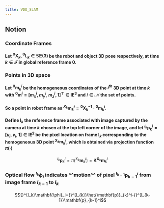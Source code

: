 ```yaml
---
title: VDO_SLAM
---
```


## Notion
### Coordinate Frames
#### Let ${}^0 \mathbf{X}_k,{}^0 \mathbf{L}_k\in{\mathbb{SE}(3)}$ be the robot and object 3D pose respectively, at time $k\in{\mathcal{T}}$ in global reference frame $0$.
### Points in 3D space
#### Let ${}^0 \mathbf{m}_k^i$ be the homogeneous coordinates of the $i^{th}$ 3D point at time $k$ with ${}^0\mathbf{m}^i=\left[m_x^i,m_y^i,m_z^i,1 \right]^{\top} \in{\text{IE}^3}$ and $i\in {\mathcal{M}}$ the set of points.
#### So a point in robot frame as ${}^{X_k}\mathbf{m}_k^i={}^0\mathbf{X}_k^{-1}\cdot  {}^0 \mathbf{m}_k^i$.
#### Define $\mathbf{I}_k$ the reference frame associated with image captured by the camera at time $k$ chosen at the top left corner of the image, and let ${}^{I_k}\mathbf{p}_k^i=\left[u_i,v_i,1 \right]\in{\text{IE}^2}$ be the pixel location on frame $\mathbf{I}_k$ corresponding to the homogeneous 3D point ${}^{\mathbf{X}_k}\mathbf{m}_k^i$, which is obtained via projection function $\pi(\cdot)$
####
$${}^{I_k}\mathbf{p}_k^i=\pi\left({}^{X_k}\mathbf{m}_k^i\right)=\mathbf{K}{}^{\mathbf{X}_k}\mathbf{m}_k^i$$
### Optical flow ${}^{I_k}\mathbf{\phi}_i$ indicates ^^motion^^ of pixel ${}^{I_{k-1}}\mathbf{p}_{k-1}^i$ from image frame $I_{k-1}$ to $I_k$
####
$${}^{I_k}\mathbf{\phi}_i={}^{I_{k}}\hat{\mathbf{p}}_{k}^i-{}^{I_{k-1}}\mathbf{p}_{k-1}^i$$
###
